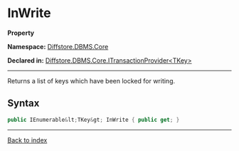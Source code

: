 # InWrite

**Property**

**Namespace:** [Diffstore.DBMS.Core](Diffstore.DBMS.Core.md)

**Declared in:** [Diffstore.DBMS.Core.ITransactionProvider&lt;TKey&gt;](Diffstore.DBMS.Core.ITransactionProvider{TKey}.md)

------



Returns a list of keys which have been locked for writing.


## Syntax

```csharp
public IEnumerable&lt;TKey&gt; InWrite { public get; }
```

------

[Back to index](index.md)